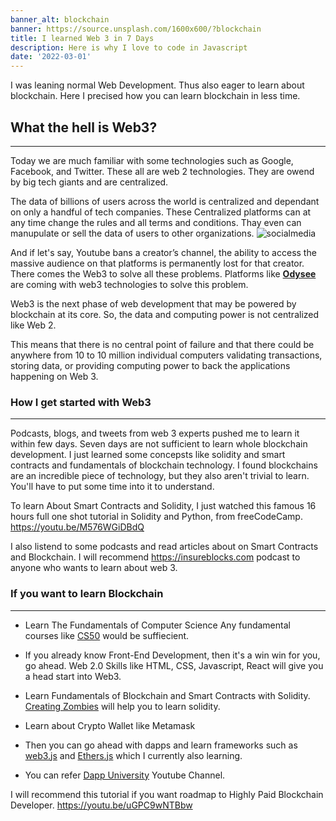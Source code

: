 ```yaml
---
banner_alt: blockchain
banner: https://source.unsplash.com/1600x600/?blockchain
title: I learned Web 3 in 7 Days
description: Here is why I love to code in Javascript
date: '2022-03-01'
---
```


I was leaning normal Web Development. Thus also eager to learn about blockchain. Here I precised how you can learn blockchain in less time.


## What the hell is Web3?

---

Today we are much familiar with some technologies such as Google, Facebook, and Twitter. These all are web 2 technologies. They are owend by big tech giants and are centralized.

The data of billions of users across the world is centralized and dependant on only a handful of tech companies. These Centralized platforms can at any time change the rules and all terms and conditions. Thay even can manupulate or sell the data of users to other organizations.
![socialmedia](/Blog/web3/socialmedia.gif 'Social Media')

And if let's say, Youtube bans a creator’s channel, the ability to access the massive audience on that platforms is permanently lost for that creator.
There comes the Web3 to solve all these problems.
Platforms like **[Odysee](https://odysee.com/)** are coming with web3 technologies to solve this problem.

Web3 is the next phase of web development that may be powered by blockchain at its core. So, the data and computing power is not centralized like Web 2.

This means that there is no central point of failure and that there could be anywhere from 10 to 10 million individual computers validating transactions, storing data, or providing computing power to back the applications happening on Web 3.


### How I get started with Web3
---

Podcasts, blogs, and tweets from web 3 experts pushed me to learn it within few days. 
Seven days are not sufficient to learn whole blockchain development. I just learned some concepsts like solidity and smart contracts and fundamentals of blockchain technology. I found blockchains are an incredible piece of technology, but they also aren't trivial to learn. You'll have to put some time into it to understand.

To learn About Smart Contracts and Solidity, 
I just watched this famous 16 hours full one shot tutorial in Solidity and Python, from freeCodeCamp. https://youtu.be/M576WGiDBdQ

I also listend to some podcasts and read articles about on Smart Contracts and Blockchain. I will recommend https://insureblocks.com podcast to anyone who wants to learn about web 3.

### If you want to learn Blockchain
---

- Learn The Fundamentals of Computer Science
  Any fundamental courses like [CS50](https://cs50.harvard.edu/x/2022/) would be suffiecient.

- If you already know Front-End Development, then it's a win win for you, go ahead.
  Web 2.0 Skills like HTML, CSS, Javascript, React will give you a head start into Web3.

- Learn Fundamentals of Blockchain and Smart Contracts with Solidity.
 [Creating Zombies](https://cryptozombies.io/) will help you to learn solidity.

- Learn about Crypto Wallet like Metamask

- Then you can go ahead with dapps and learn frameworks such as [web3.js](https://web3js.readthedocs.io/en/v1.5.2/) and [Ethers.js]() which I currently also learning.

- You can refer [Dapp University](https://www.youtube.com/c/DappUniversity/playlists) Youtube Channel.


I will recommend this tutorial if you want roadmap to Highly Paid Blockchain Developer. https://youtu.be/uGPC9wNTBbw
